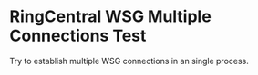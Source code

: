 # RingCentral WSG Multiple Connections Test

Try to establish multiple WSG connections in an single process.
